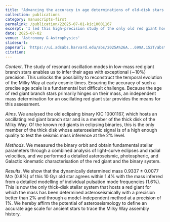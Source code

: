 ```yaml
---
title: "Advancing the accuracy in age determinations of old-disk stars using an oscillating red giant in an eclipsing binary"
collection: publications
category: manuscripts-first
permalink: /publication/22025-07-01-kic10001167
excerpt: 'I led this high-precision study of the only old red giant hosting eclipsing binary with high enough asteroseismic data quality to validate the stellar mass against eclipsing binary analysis at the 1.4% level. We managed to obtain a 6% agreement on the age, and thereby affirm the use of precise asteroseismology for Galactic Archaeology.'
date: 2025-07-02
venue: 'Astronomy & Astrophysics'
slidesurl: 
paperurl: 'https://ui.adsabs.harvard.edu/abs/2025A%26A...699A.152T/abstract'
citation: 
---
```

*Context*. The study of resonant oscillation modes in low-mass red giant branch stars enables us to infer their ages with exceptional (∼10%) precision. This unlocks the possibility to reconstruct the temporal evolution of the Milky Way at early cosmic times. Ensuring the accuracy of such a precise age scale is a fundamental but difficult challenge. Because the age of red giant branch stars primarily hinges on their mass, an independent mass determination for an oscillating red giant star provides the means for this assessment. 

*Aims*. We analysed the old eclipsing binary KIC 10001167, which hosts an oscillating red giant branch star and is a member of the thick disk of the Milky Way. Of the known red giants in eclipsing binaries, this is the only member of the thick disk whose asteroseismic signal is of a high enough quality to test the seismic mass inference at the 2% level. 

*Methods*. We measured the binary orbit and obtain fundamental stellar parameters through a combined analysis of light-curve eclipses and radial velocities, and we performed a detailed asteroseismic, photospheric, and Galactic kinematic characterisation of the red giant and the binary system. 

*Results*. We show that the dynamically determined mass 0.9337 ± 0.0077 M⊙ (0.8%) of this 10 Gyr old star agrees within 1.4% with the mass inferred from a detailed modelling of individual pulsation mode frequencies (1.6%). This is now the only thick-disk stellar system that hosts a red giant for which the mass has been determined asteroseismically with a precision better than 2% and through a model-independent method at a precision of 1%. We hereby affirm the potential of asteroseismology to define an accurate age scale for ancient stars to trace the Milky Way assembly history.
